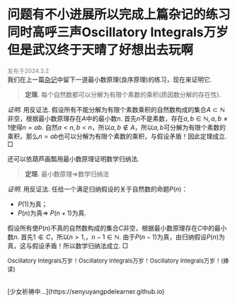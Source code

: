 <style>
.bjimg{
  position: fixed;
  top: 0;
  left: 0;
  width:100%;
height:100%;
min-width: 1000px;
z-index:-10;
zoom: 1;
  background-image: url();
  background-repeat: no-repeat;
  background-size: contain;
  background-position: center 0;
  opacity: 0.3;
  }
</style>
<head>
<script src="https://cdn.mathjax.org/mathjax/latest/MathJax.js?config=TeX-AMS-MML_HTMLorMML" type="text/javascript"></script>
    <script type="text/x-mathjax-config">
        MathJax.Hub.Config({
            tex2jax: {
            skipTags: ['script', 'noscript', 'style', 'textarea', 'pre'],
            inlineMath: [['$','$']]
            }
        });
    </script>
</head>
<div class="bjimg"></div>

# 问题有不小进展所以完成上篇杂记的练习同时高呼三声Oscillatory Integrals万岁但是武汉终于天晴了好想出去玩啊

<font size="2" color="grey">发布于2024.3.2</font><br/>
我们在上一篇[杂记](https://senyuyangpdelearner.github.io/blog3)中留下一道最小数原理(良序原理)的练习，现在来证明它.

> **定理.** 每个自然数都可以分解为有限个素数的乘积(质因数分解的存在性).

*证明*. 用反证法. 假设所有不能分解为有限个素数乘积的自然数构成的集合$A\subset\mathbb{N}$非空，根据最小数原理存在$A$中的最小数$n$. 首先$n$不是素数，存在$a,b\in \mathbb{N}, a,b\neq 1$使得$n=ab$. 自然$a<n, b<n$，所以$a,b\notin A$，所以$a,b$可分解为有限个素数的乘积，那么$n=ab$也可以分解为有限个素数的乘积，与假设矛盾！因此定理成立.    $\Box$

还可以依葫芦画瓢用最小数原理证明数学归纳法.

> **定理.** 最小数原理$\Rightarrow$数学归纳法

*证明*. 用反证法. 任给一个满足归纳假设的关于自然数的命题$P(n)$：
- $P(1)$为真；
- $P(n)$为真$\Rightarrow$ $P(n+1)$为真.

假设所有使$P(n)$不真的自然数构成的集合$C$非空，根据最小数原理存在$C$中的最小数$n$. 首先$1\notin C$，所以$n>1$,，$n-1\in\mathbb{N}$. 由于$P(n-1)$为真，由归纳假设$P(n)$为真，这与假设矛盾！所以数学归纳法成立.    $\Box$

<font size="2">Oscillatory Integrals万岁！Oscillatory Integrals万岁！Oscillatory Integrals万岁！(捧读)</font>

<br/>
[少女祈祷中…](https://senyuyangpdelearner.github.io)

